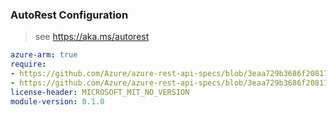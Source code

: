 ### AutoRest Configuration

> see https://aka.ms/autorest

``` yaml
azure-arm: true
require:
- https://github.com/Azure/azure-rest-api-specs/blob/3eaa729b3686f20817145e771a8ab707c739dbbd/specification/datalake-store/resource-manager/readme.md
- https://github.com/Azure/azure-rest-api-specs/blob/3eaa729b3686f20817145e771a8ab707c739dbbd/specification/datalake-store/resource-manager/readme.go.md
license-header: MICROSOFT_MIT_NO_VERSION
module-version: 0.1.0
```